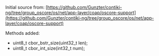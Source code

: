 Initial source from: [https://github.com/Gunzter/contiki-ng/tree/group_oscore/os/net/app-layer/coap/oscore-support](https://github.com/Gunzter/contiki-ng/tree/group_oscore/os/net/app-layer/coap/oscore-support)

Methods added:

- uint8_t cbor_bstr_size(uint32_t len);
- uint8_t cbor_int_size(int32_t num);

